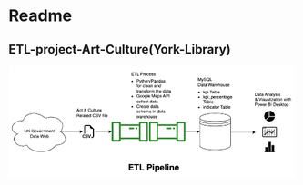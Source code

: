 # Readme
## ETL-project-Art-Culture(York-Library)

![ETL Process for Factory International](https://github.com/data-engineer-sk/ETL-project---Art-Culture-York-Library-/blob/main/ETL%20Process.png)
